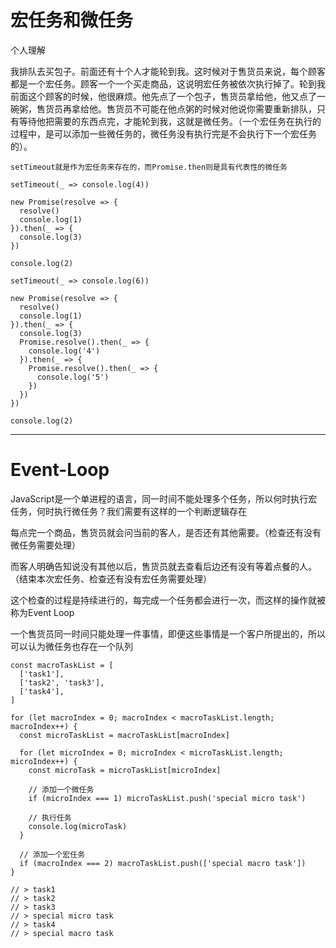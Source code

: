 # 宏任务和微任务

个人理解

我排队去买包子。前面还有十个人才能轮到我。这时候对于售货员来说，每个顾客都是一个宏任务。顾客一个一个买走商品，这说明宏任务被依次执行掉了。轮到我前面这个顾客的时候，他很麻烦。他先点了一个包子，售货员拿给他，他又点了一碗粥，售货员再拿给他。售货员不可能在他点粥的时候对他说你需要重新排队，只有等待他把需要的东西点完，才能轮到我，这就是微任务。（一个宏任务在执行的过程中，是可以添加一些微任务的，微任务没有执行完是不会执行下一个宏任务的）。

```
setTimeout就是作为宏任务来存在的，而Promise.then则是具有代表性的微任务

setTimeout(_ => console.log(4))

new Promise(resolve => {
  resolve()
  console.log(1)
}).then(_ => {
  console.log(3)
})

console.log(2)
```

```
setTimeout(_ => console.log(6))

new Promise(resolve => {
  resolve()
  console.log(1)
}).then(_ => {
  console.log(3)
  Promise.resolve().then(_ => {
    console.log('4')
  }).then(_ => {
    Promise.resolve().then(_ => {
      console.log('5')
    })
  })
})

console.log(2)
```
---
# Event-Loop
JavaScript是一个单进程的语言，同一时间不能处理多个任务，所以何时执行宏任务，何时执行微任务？我们需要有这样的一个判断逻辑存在

每点完一个商品，售货员就会问当前的客人，是否还有其他需要。（检查还有没有微任务需要处理）

而客人明确告知说没有其他以后，售货员就去查看后边还有没有等着点餐的人。（结束本次宏任务、检查还有没有宏任务需要处理）

这个检查的过程是持续进行的，每完成一个任务都会进行一次，而这样的操作就被称为Event Loop

一个售货员同一时间只能处理一件事情，即便这些事情是一个客户所提出的，所以可以认为微任务也存在一个队列

```
const macroTaskList = [
  ['task1'],
  ['task2', 'task3'],
  ['task4'],
]

for (let macroIndex = 0; macroIndex < macroTaskList.length; macroIndex++) {
  const microTaskList = macroTaskList[macroIndex]

  for (let microIndex = 0; microIndex < microTaskList.length; microIndex++) {
    const microTask = microTaskList[microIndex]

    // 添加一个微任务
    if (microIndex === 1) microTaskList.push('special micro task')

    // 执行任务
    console.log(microTask)
  }

  // 添加一个宏任务
  if (macroIndex === 2) macroTaskList.push(['special macro task'])
}

// > task1
// > task2
// > task3
// > special micro task
// > task4
// > special macro task
```